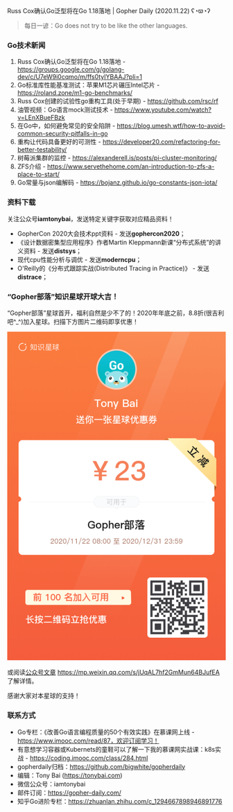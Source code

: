 Russ Cox确认Go泛型将在Go 1.18落地 | Gopher Daily (2020.11.22) ʕ◔ϖ◔ʔ

>每日一谚：Go does not try to be like the other languages.

### Go技术新闻

1. Russ Cox确认Go泛型将在Go 1.18落地 - https://groups.google.com/g/golang-dev/c/U7eW9i0cqmo/m/ffs0tyIYBAAJ?pli=1
2. Go标准库性能基准测试：苹果M1芯片碾压Intel芯片 - https://roland.zone/m1-go-benchmarks/
3. Russ Cox创建的试验性go重构工具(处于早期) - https://github.com/rsc/rf
4. 油管视频：Go语言mock测试技术 - https://www.youtube.com/watch?v=LEnXBueFBzk
5. 在Go中，如何避免常见的安全陷阱 - https://blog.umesh.wtf/how-to-avoid-common-security-pitfalls-in-go
6. 重构让代码具备更好的可测性 - https://developer20.com/refactoring-for-better-testability/
7. 树莓派集群的监控 - https://alexanderell.is/posts/pi-cluster-monitoring/
8. ZFS介绍 - https://www.servethehome.com/an-introduction-to-zfs-a-place-to-start/
9. Go常量与json编解码 - https://bojanz.github.io/go-constants-json-iota/

### 资料下载

关注公众号**iamtonybai**，发送特定关键字获取对应精品资料！

* GopherCon 2020大会技术ppt资料 - 发送**gophercon2020**；
* 《设计数据密集型应用程序》作者Martin Kleppmann新课“分布式系统”的讲义资料 - 发送**distsys**；
* 现代cpu性能分析与调优 - 发送**moderncpu**；
* O'Reilly的《分布式跟踪实战(Distributed Tracing in Practice)》 - 发送**distrace**；

### “Gopher部落”知识星球开球大吉！

“Gopher部落”星球首开，福利自然是少不了的！2020年年底之前，8.8折(很吉利吧^_^)加入星球。扫描下方图片二维码即享优惠！

![](../images/gopher-tribe-zssq.png)

或阅读[公众号文章](https://mp.weixin.qq.com/s/jUqAL7hf2GmMun64BJufEA) https://mp.weixin.qq.com/s/jUqAL7hf2GmMun64BJufEA 了解详情。

感谢大家对本星球的支持！


### 联系方式

* Go专栏：《改善Go语言编程质量的50个有效实践》在慕课网上线 - https://www.imooc.com/read/87，欢迎订阅学习！ 
* 有意想学习容器或Kubernets的童鞋可以了解一下我的慕课网实战课：k8s实战 - https://coding.imooc.com/class/284.html
* gopherdaily归档：https://github.com/bigwhite/gopherdaily
* 编辑：Tony Bai (https://tonybai.com)
* 微信公众号：iamtonybai
* 邮件订阅：https://gopher-daily.com/
* 知乎Go进阶专栏：https://zhuanlan.zhihu.com/c_1294667898946891776


